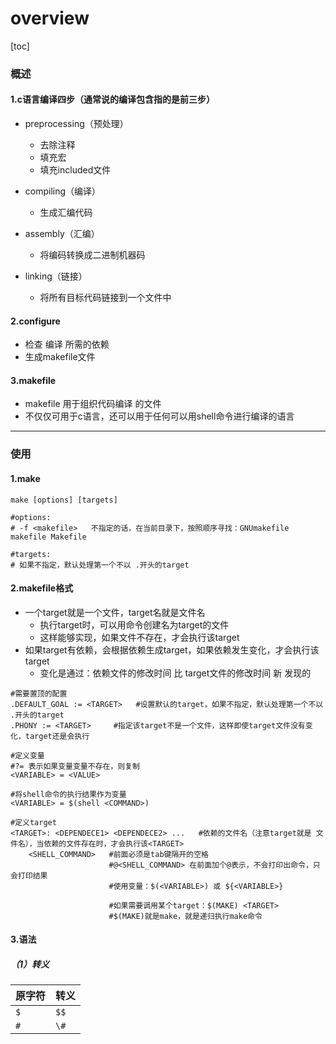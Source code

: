 # overview

[toc]

### 概述

#### 1.c语言编译四步（通常说的编译包含指的是前三步）
* preprocessing（预处理）
  * 去除注释
  * 填充宏
  * 填充included文件

* compiling（编译）
  * 生成汇编代码

* assembly（汇编）
  * 将编码转换成二进制机器码

* linking（链接）
  * 将所有目标代码链接到一个文件中

#### 2.configure
* 检查 编译 所需的依赖
* 生成makefile文件

#### 3.makefile
* makefile 用于组织代码编译 的文件
* 不仅仅可用于c语言，还可以用于任何可以用shell命令进行编译的语言

***

### 使用

#### 1.make
```shell
make [options] [targets]

#options:
# -f <makefile>   不指定的话，在当前目录下，按照顺序寻找：GNUmakefile makefile Makefile

#targets:
# 如果不指定，默认处理第一个不以 .开头的target
```

#### 2.makefile格式
* 一个target就是一个文件，target名就是文件名
  * 执行target时，可以用命令创建名为target的文件
  * 这样能够实现，如果文件不存在，才会执行该target
* 如果target有依赖，会根据依赖生成target，如果依赖发生变化，才会执行该target
  * 变化是通过：依赖文件的修改时间 比 target文件的修改时间 新 发现的
```shell
#需要置顶的配置
.DEFAULT_GOAL := <TARGET>   #设置默认的target，如果不指定，默认处理第一个不以 .开头的target
.PHONY := <TARGET>     #指定该target不是一个文件，这样即使target文件没有变化，target还是会执行

#定义变量
#?= 表示如果变量变量不存在，则复制
<VARIABLE> = <VALUE>

#将shell命令的执行结果作为变量
<VARIABLE> = $(shell <COMMAND>)

#定义target
<TARGET>: <DEPENDECE1> <DEPENDECE2> ...   #依赖的文件名（注意target就是 文件名），当依赖的文件存在时，才会执行该<TARGET>
    <SHELL_COMMAND>   #前面必须是tab键隔开的空格
                      #@<SHELL_COMMAND> 在前面加个@表示，不会打印出命令，只会打印结果
                      #使用变量：$(<VARIABLE>) 或 ${<VARIABLE>}

                      #如果需要调用某个target：$(MAKE) <TARGET>
                      #$(MAKE)就是make，就是递归执行make命令
```

#### 3.语法

##### （1）转义

|原字符|转义|
|-|-|
|`$`|`$$`|
|`#`|`\#`|
